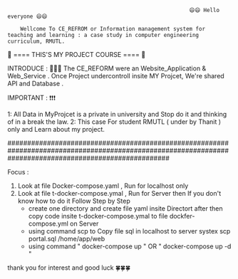                                                              😄😄 Hello everyone 😄😄

        Wellcome To CE_REFROM or Information management system for teaching and learning : a case study in computer engineering curriculum, RMUTL.

 
                                                   📍  ====     THIS'S MY PROJECT COURSE    ====  📍
                                                     
     
  INTRODUCE : 📣📣📣
  The CE_REFORM were an Website_Application & Web_Service .
  Once Project undercontroll insite MY Projcet, We're shared API and Database .


  IMPORTANT : ❗❗❗

  1: All Data in MyProjcet is a private in university and Stop do it and thinking of in a break the law.
  2: This case For student RMUTL ( under by Thanit ) only and Learn about my project.


  #########################################################################################################################################################

Focus : 
1. Look at file Docker-compose.yaml , Run for localhost only
2. Look at file t-docker-compose.ymal , Run for Server then If you don't know how to do it Follow Step by Step
   -  create one directory and create file yaml insite Directort after then copy code insite  t-docker-compose.ymal to file dockfer-compose.yml on Server
   -  using command scp to Copy file sql in localhost to server
         systex scp portal.sql  /home/app/web 
   -  using command " docker-compose up " OR " docker-compose up -d "
  

thank you for interest and good luck 🍀🍀🍀
